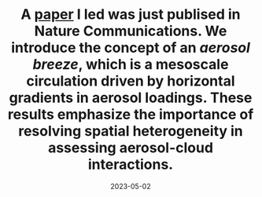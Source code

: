 ---
layout: post
title:  "A <a href=https://doi.org/10.1038/s41467-023-37722-3>paper</a> I led was just publised in Nature Communications. We introduce the concept of an <em> aerosol breeze</em>, which is a mesoscale circulation driven by horizontal gradients in aerosol loadings. These results emphasize the importance of resolving spatial heterogeneity in assessing aerosol-cloud interactions."
date:   2023-05-02
categories: jekyll update
---